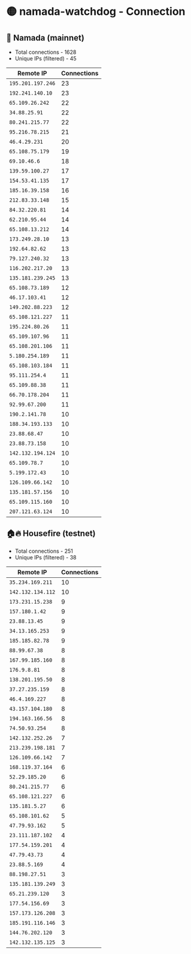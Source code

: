 # 🟡 namada-watchdog - Connection

## 🚀 Namada (mainnet)
- Total connections - 1628
- Unique IPs (filtered) - 45

| Remote IP | Connections |
|-----------|-------------|
| `195.201.197.246` | 23 |
| `192.241.140.10` | 23 |
| `65.109.26.242` | 22 |
| `34.88.25.91` | 22 |
| `80.241.215.77` | 22 |
| `95.216.78.215` | 21 |
| `46.4.29.231` | 20 |
| `65.108.75.179` | 19 |
| `69.10.46.6` | 18 |
| `139.59.100.27` | 17 |
| `154.53.41.135` | 17 |
| `185.16.39.158` | 16 |
| `212.83.33.148` | 15 |
| `84.32.220.81` | 14 |
| `62.210.95.44` | 14 |
| `65.108.13.212` | 14 |
| `173.249.28.10` | 13 |
| `192.64.82.62` | 13 |
| `79.127.240.32` | 13 |
| `116.202.217.20` | 13 |
| `135.181.239.245` | 13 |
| `65.108.73.189` | 12 |
| `46.17.103.41` | 12 |
| `149.202.88.223` | 12 |
| `65.108.121.227` | 11 |
| `195.224.80.26` | 11 |
| `65.109.107.96` | 11 |
| `65.108.201.106` | 11 |
| `5.180.254.189` | 11 |
| `65.108.103.184` | 11 |
| `95.111.254.4` | 11 |
| `65.109.88.38` | 11 |
| `66.70.178.204` | 11 |
| `92.99.67.200` | 11 |
| `190.2.141.78` | 10 |
| `188.34.193.133` | 10 |
| `23.88.68.47` | 10 |
| `23.88.73.158` | 10 |
| `142.132.194.124` | 10 |
| `65.109.78.7` | 10 |
| `5.199.172.43` | 10 |
| `126.109.66.142` | 10 |
| `135.181.57.156` | 10 |
| `65.109.115.160` | 10 |
| `207.121.63.124` | 10 |

## 🏠🔥 Housefire (testnet)

- Total connections - 251
- Unique IPs (filtered) - 38

| Remote IP | Connections |
|-----------|-------------|
| `35.234.169.211` | 10 |
| `142.132.134.112` | 10 |
| `173.231.15.238` | 9 |
| `157.180.1.42` | 9 |
| `23.88.13.45` | 9 |
| `34.13.165.253` | 9 |
| `185.185.82.78` | 9 |
| `88.99.67.38` | 8 |
| `167.99.185.160` | 8 |
| `176.9.8.81` | 8 |
| `138.201.195.50` | 8 |
| `37.27.235.159` | 8 |
| `46.4.169.227` | 8 |
| `43.157.104.180` | 8 |
| `194.163.166.56` | 8 |
| `74.50.93.254` | 8 |
| `142.132.252.26` | 7 |
| `213.239.198.181` | 7 |
| `126.109.66.142` | 7 |
| `168.119.37.164` | 6 |
| `52.29.185.20` | 6 |
| `80.241.215.77` | 6 |
| `65.108.121.227` | 6 |
| `135.181.5.27` | 6 |
| `65.108.101.62` | 5 |
| `47.79.93.162` | 5 |
| `23.111.187.102` | 4 |
| `177.54.159.201` | 4 |
| `47.79.43.73` | 4 |
| `23.88.5.169` | 4 |
| `88.198.27.51` | 3 |
| `135.181.139.249` | 3 |
| `65.21.239.120` | 3 |
| `177.54.156.69` | 3 |
| `157.173.126.208` | 3 |
| `185.191.116.146` | 3 |
| `144.76.202.120` | 3 |
| `142.132.135.125` | 3 |

